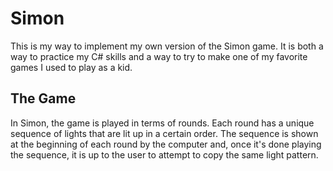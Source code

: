 # Simon
This is my way to implement my own version of the Simon game. It is both a way to practice my C# skills and a way to try to make one of my favorite games I used to play as a kid.

## The Game
In Simon, the game is played in terms of rounds. Each round has a unique sequence of lights that are lit up in a certain order. The sequence is shown at the beginning of each round by the computer and, once it's done playing the sequence, it is up to the user to attempt to copy the same light pattern.